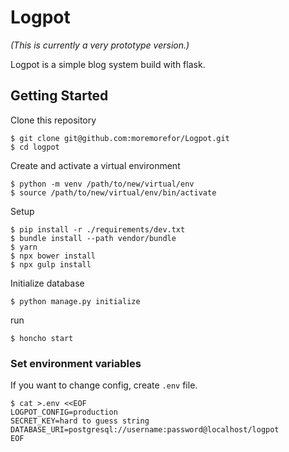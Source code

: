 # Logpot

_(This is currently a very prototype version.)_

Logpot is a simple blog system build with flask.

## Getting Started

Clone this repository

```
$ git clone git@github.com:moremorefor/Logpot.git
$ cd logpot
```

Create and activate a virtual environment

```
$ python -m venv /path/to/new/virtual/env
$ source /path/to/new/virtual/env/bin/activate
```

Setup

```
$ pip install -r ./requirements/dev.txt
$ bundle install --path vendor/bundle
$ yarn
$ npx bower install
$ npx gulp install
```

Initialize database

```
$ python manage.py initialize
```

run

```
$ honcho start
```

### Set environment variables

If you want to change config, create `.env` file.

```
$ cat >.env <<EOF
LOGPOT_CONFIG=production
SECRET_KEY=hard to guess string
DATABASE_URI=postgresql://username:password@localhost/logpot
EOF
```
